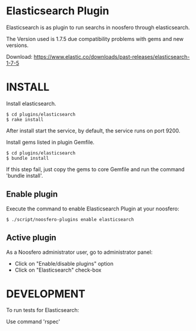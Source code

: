Elasticsearch Plugin
====================

Elasticsearch is as plugin to run searchs in noosfero through elasticsearch.

The Version used is 1.7.5 due compatibility problems with gems and new versions.

Download: https://www.elastic.co/downloads/past-releases/elasticsearch-1-7-5

INSTALL
=======

Install elasticsearch.

    $ cd plugins/elasticsearch
    $ rake install

After install start the service, by default, the service runs on port 9200.

Install gems listed in plugin Gemfile.

    $ cd plugins/elasticsearch
    $ bundle install

If this step fail, just copy the gems to core Gemfile and run the command
'bundle install'.

Enable plugin
-------------

Execute the command to enable Elasticsearch Plugin at your noosfero:

    $ ./script/noosfero-plugins enable elasticsearch

Active plugin
-------------

As a Noosfero administrator user, go to administrator panel:

- Click on "Enable/disable plugins" option
- Click on "Elasticsearch" check-box

DEVELOPMENT
===========

To run  tests for Elasticsearch:

Use command 'rspec'
